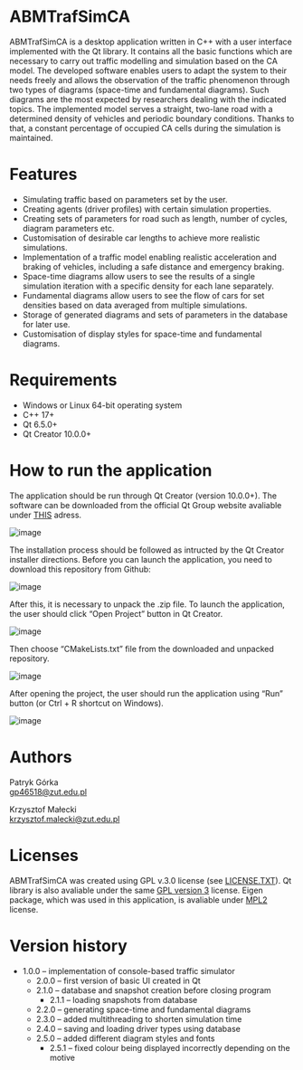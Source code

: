 # ABMTrafSimCA
ABMTrafSimCA is a desktop application written in C++ with a user interface implemented with the Qt library. It contains all the basic functions which are necessary to carry out traffic modelling and simulation based on the CA model. The developed software enables users to adapt the system to their needs freely and allows the observation of the traffic phenomenon through two types of diagrams (space-time and fundamental diagrams). Such diagrams are the most expected by researchers dealing with the indicated topics. The implemented model serves a straight, two-lane road with a determined density of vehicles and periodic boundary conditions. Thanks to that, a constant percentage of occupied CA cells during the simulation is maintained.
# Features
- Simulating traffic based on parameters set by the user.
- Creating agents (driver profiles) with certain simulation properties.
- Creating sets of parameters for road such as length, number of cycles, diagram parameters etc.
- Customisation of desirable car lengths to achieve more realistic simulations.
- Implementation of a traffic model enabling realistic acceleration and braking of vehicles, including a safe distance and emergency braking.
- Space-time diagrams allow users to see the results of a single simulation iteration with a specific density for each lane separately.
- Fundamental diagrams allow users to see the flow of cars for set densities based on data averaged from multiple simulations.
- Storage of generated diagrams and sets of parameters in the database for later use.
- Customisation of display styles for space-time and fundamental diagrams.
# Requirements
- Windows or Linux 64-bit operating system
- C++ 17+
- Qt 6.5.0+
- Qt Creator 10.0.0+
# How to run the application
The application should be run through Qt Creator (version 10.0.0+). The software can be downloaded from the official Qt Group website avaliable under <a href="[https://doc.qt.io/qt-6/gpl.html](https://www.qt.io/download)">THIS</a> adress.

![image](https://github.com/reset2000/ABMTrafSimCA/assets/59997339/5a3ba80c-5eac-41c4-93a2-35362a20230a)

The installation process should be followed as intructed by the Qt Creator installer directions.
Before you can launch the application, you need to download this repository from Github:

![image](https://github.com/reset2000/ABMTrafSimCA/assets/59997339/ffca1f9d-c7c8-43f1-8694-b258903970dd)

After this, it is necessary to unpack the .zip file.
To launch the application, the user should click “Open Project” button in Qt Creator.

![image](https://github.com/reset2000/ABMTrafSimCA/assets/59997339/edf78059-cfa1-464a-a5b7-66afeb59aa6b)

Then choose “CMakeLists.txt” file from the downloaded and unpacked repository.

![image](https://github.com/reset2000/ABMTrafSimCA/assets/59997339/b711b48c-fade-4114-8a32-0696a58ab5b5)

After opening the project, the user should run the application using “Run” button (or Ctrl + R shortcut on Windows).

![image](https://github.com/reset2000/ABMTrafSimCA/assets/59997339/a8b0a613-5826-48dc-9242-d8e7bc136692)

# Authors
Patryk Górka<br>
gp46518@zut.edu.pl

Krzysztof Małecki<br>
krzysztof.malecki@zut.edu.pl
# Licenses
ABMTrafSimCA was created using GPL v.3.0 license (see <a href="./LICENSE">LICENSE.TXT</a>).
Qt library is also avaliable under the same <a href="https://doc.qt.io/qt-6/gpl.html">GPL version 3</a> license. 
Eigen package, which was used in this application, is avaliable under <a href="https://www.mozilla.org/en-US/MPL/2.0/">MPL2</a> license.
# Version history
- 1.0.0 – implementation of console-based traffic simulator
  - 2.0.0 – first version of basic UI created in Qt
  - 2.1.0 – database and snapshot creation before closing program
    - 2.1.1 – loading snapshots from database
  - 2.2.0 – generating space-time and fundamental diagrams
  - 2.3.0 – added multithreading to shorten simulation time
  - 2.4.0 – saving and loading driver types using database
  - 2.5.0 – added different diagram styles and fonts
    - 2.5.1 – fixed colour being displayed incorrectly depending on the motive
